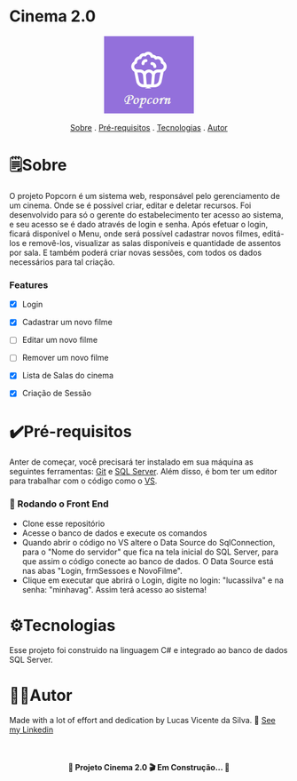 # Cinema 2.0
 
 <p align="center">
 <img alt="logo"  src="imagens/logo.png">

<p align="center">
 <a href="#sobre">Sobre</a> .
 <a href="#pré-requisitos">Pré-requisitos</a> .
 <a href="#tecnologias">Tecnologias</a> .
 <a href="#autor">Autor</a> 
 </p>
 
 # 🗒️Sobre
 <p> O projeto Popcorn é um sistema web, responsável pelo gerenciamento de um cinema. Onde se é possível criar, editar e deletar recursos. Foi desenvolvido para só o gerente do estabelecimento ter acesso ao sistema, e seu acesso se é dado através de login e senha. Após efetuar o login, ficará disponível o Menu, onde será possível cadastrar novos filmes, editá-los e removê-los, visualizar as salas disponíveis e quantidade de assentos por sala. E também poderá criar novas sessões, com todos os dados necessários para tal criação.</p>

 ### Features

 - [x] Login
 - [x] Cadastrar um novo filme
 - [ ] Editar um novo filme
 - [ ] Remover um novo filme
 - [x] Lista de Salas do cinema
 - [x] Criação de Sessão


 # ✔️Pré-requisitos
  Anter de começar, você precisará ter instalado em sua máquina as seguintes ferramentas: [Git](https://git-scm.com/) e [SQL Server](https://www.microsoft.com/pt-br/sql-server/sql-server-downloads). Além disso, é bom ter um editor para trabalhar com o código como o [VS](https://visualstudio.microsoft.com/pt-br/). 
 
 ### 🎲 Rodando o Front End
 - Clone esse repositório
 - Acesse o banco de dados e execute os comandos
 - Quando abrir o código no VS altere o Data Source do SqlConnection, para o "Nome do servidor" que fica na tela inicial do SQL Server, para que assim o código conecte ao banco de dados. O Data Source está nas abas "Login, frmSessoes e NovoFilme".
 - Clique em executar que abrirá o Login, digite no login: "lucassilva" e na senha: "minhavag". Assim terá acesso ao sistema!

 # ⚙️Tecnologias
 <p> Esse projeto foi construido na linguagem C# e integrado ao banco de dados SQL Server. </p>

 # 👨‍💻Autor
 Made with a lot of effort and dedication by Lucas Vicente da Silva. 👋 [See my Linkedin](https://www.linkedin.com/in/lucasvicentedasilva/)
 
 <br>
 
<h4 align="center">
🚧 Projeto Cinema 2.0 🎬 Em Construção... 🚧
 </h4>
 
